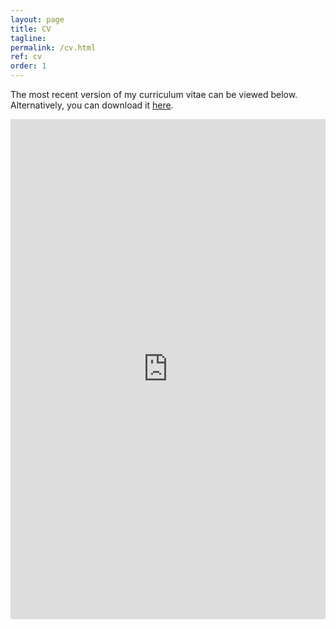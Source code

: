 ```yaml
---
layout: page
title: CV
tagline:
permalink: /cv.html
ref: cv
order: 1
---
```


The most recent version of my curriculum vitae can be viewed below. Alternatively, you can download it [here](https://drive.google.com/file/d/134emuguxHSz6yPu1IkOgtPcEfeFWahgq/view?usp=share_link).

<iframe src="https://drive.google.com/file/d/134emuguxHSz6yPu1IkOgtPcEfeFWahgq/preview" width="100%" height="800px" style="border: none;"></iframe>
